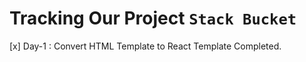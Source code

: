 # Tracking Our Project `Stack Bucket`

[x] Day-1 : Convert HTML Template to React Template Completed.
